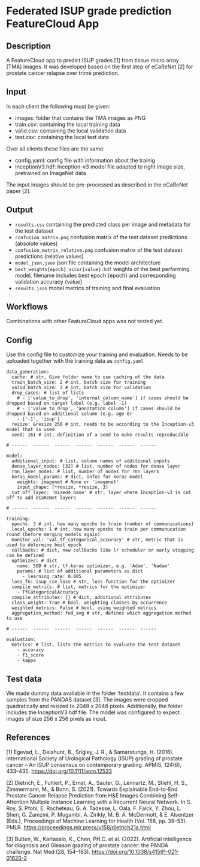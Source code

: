 # Federated ISUP grade prediction FeatureCloud App

## Description
A FeatureCloud app to predict ISUP grades [1] from tissue micro array (TMA) images.
It was developed based on the first step of eCaReNet [2] for prostate cancer relapse
over trime prediction.


## Input
In each client the following must be given:
- images: folder that contains the TMA images as PNG
- train.csv: containing the local training data
- valid.csv: containing the local validation data
- test.csv: containing the local test data

Over all clients these files are the same:
- config.yaml: config file with information about the trainig
- InceptionV3.hdf: Inception-v3 model file adapted to right image size, pretrained on ImageNet data

The input images should be pre-processed as described in the eCaReNet paper [2].


## Output
- `results.csv` containing the predicted class per image and metadata for the test dataset
- `confusion_matrix.png` confusion matrix of the test dataset predictions (absolute values)
- `confusion_matrix_relative.png` confusion matrix of the test dataset predictions (relative values)
- `model_json.json` json file containing the model architecture
- `best_weights{epoch}_accur{value}.hdf` weights of the best performing model, filename includes best epoch {epoch} and corresponding validation accuracy {value}
- `results.json` model metrics of training and final evaluation


## Workflows
Combinations with other FeatureCloud apps was not tested yet.


## Config
Use the config file to customize your training and evaluation.
Needs to be uploaded together with the training data as `config.yaml`
```
data_generation:
  cache: # str, Give folder name to use caching of the data
  train_batch_size: 2 # int, batch size for training
  valid_batch_size: 2 # int, batch size for validation 
  drop_cases: # list of lists
    # - ['value_to_drop', 'internal_column_name'] if cases should be dropped based on target label (e.g. label -1)
    # - ['value_to_drop', 'annotation_column'] if cases should be dropped based on additional column (e.g. age 0)
    - ['-1', 'isup']
  resize: &resize 256 # int, needs to be according to the Inception-v3 model that is used
  seed: 161 # int, definition of a seed to make results reproducible

# ------  ------  ------  ------  ------  ------  ------

model:
  additional_input: # list, column names of additional inputs
  dense_layer_nodes: [32] # list, number of nodes for dense layer
  rnn_layer_nodes: # list, number of nodes for rnn layers
  keras_model_params: # dict, infos for keras model
    weights: imagenet # None or 'imagenet'
    input_shape: [*resize, *resize, 3]
  cut_off_layer: 'mixed4_base' # str, layer where Inception-v3 is cut off to add eCaReNet layers

# ------  ------  ------  ------  ------  ------  ------

training:
  epochs: 3 # int, how many epochs to train (number of communications)
  local_epochs: 1 # int, how many epochs to train per communucation round (before merging models again)
  monitor_val: 'val_tf_categorical_accuracy' # str, metric that is used to determine best epoch
  callbacks: # dict, new callbacks like lr scheduler or early stopping can be defined
  optimizer: # dict
    name: SGD # str, tf.keras optimizer, e.g. 'Adam', 'Nadam'
    params: # list of additional parameters as dict
      - learning_rate: 0.005
  loss_fn: isup_cce_loss # str, loss function for the optimizer
  compile_metrics: # list, metrics for the optimizer
    - TfCategoricalAccuracy
  compile_attributes: {} # dict, additional attributes 
  class_weight: True # bool, weighting classes by occurrence
  weighted_metrics: False # bool, using weighted metrics
  aggregation_method: fed_avg # str, defines which aggregation method to use

# ------  ------  ------  ------  ------  ------  ------

evaluation:
  metrics: # list, lists the metrics to evaluate the test dataset 
    - accuracy
    - f1_score
    - kappa
```

## Test data
We made dummy data available in the folder 'testdata'. It contains a few samples from the PANDAS dataset [3].
The images were cropped quadratically and resized to 2048 x 2048 pixels. Additionally, the folder includes
the InceptionV3.hdf file. The model was configured to expect images of size 256 x 256 pixels as input.


## References
[1] Egevad, L., Delahunt, B., Srigley, J. R., & Samaratunga, H. (2016). International Society of Urological Pathology (ISUP) grading of prostate cancer – An ISUP consensus on contemporary grading. APMIS, 124(6), 433–435. https://doi.org/10.1111/apm.12533

[2] Dietrich, E., Fuhlert, P., Ernst, A., Sauter, G., Lennartz, M., Stiehl, H. S., Zimmermann, M., & Bonn, S. (2021). Towards Explainable End-to-End Prostate Cancer Relapse Prediction from H&E Images Combining Self-Attention Multiple Instance Learning with a Recurrent Neural Network. In S. Roy, S. Pfohl, E. Rocheteau, G. A. Tadesse, L. Oala, F. Falck, Y. Zhou, L. Shen, G. Zamzmi, P. Mugambi, A. Zirikly, M. B. A. McDermott, & E. Alsentzer (Eds.), Proceedings of Machine Learning for Health (Vol. 158, pp. 38–53). PMLR. https://proceedings.mlr.press/v158/dietrich21a.html

[3] Bulten, W., Kartasalo, K., Chen, PH.C. et al. (2022). Artificial intelligence for diagnosis and Gleason grading of prostate cancer: the PANDA challenge. Nat Med (28, 154–163). https://doi.org/10.1038/s41591-021-01620-2